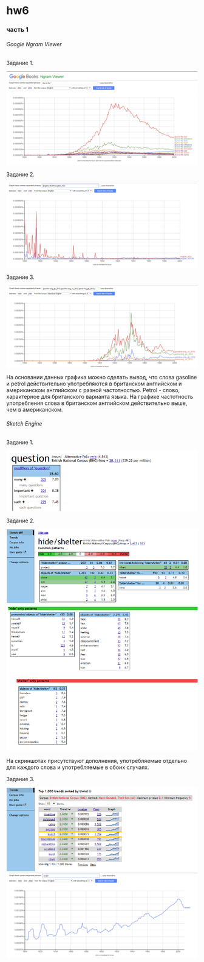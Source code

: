 # hw6

### часть 1
###### *Google Ngram Viewer*

Задание 1.

![](https://github.com/aashchukina/hw6/blob/master/1..png)

Задание 2.

![](https://github.com/aashchukina/hw6/blob/master/2..png)

Задание 3.

![](https://github.com/aashchukina/hw6/blob/master/3..png)

На основании данных графика можно сделать вывод, что слова gasoline и petrol действительно употребляются в британском английском и американском английском с разной частотностью. Petrol - слово, характерное для британского варианта языка. На графике частотность употребления слова в британском английском действительно выше, чем в американском.

###### *Sketch Engine*

Задание 1.

![](https://github.com/aashchukina/hw6/blob/master/4..png)

Задание 2.

![](https://github.com/aashchukina/hw6/blob/master/7..png)
![](https://github.com/aashchukina/hw6/blob/master/5..png)
![](https://github.com/aashchukina/hw6/blob/master/6..png)

На скриншотах присутствуют дополнения, употребляемые отдельно для каждого слова и употребляемые в обоих случаях.

Задание 3.

![](https://github.com/aashchukina/hw6/blob/master/8..png)
![](https://github.com/aashchukina/hw6/blob/master/9..png)

